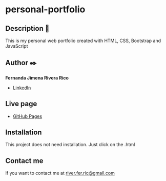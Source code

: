 # personal-portfolio

## Description 📝
This is my personal web portfolio created with HTML, CSS, Bootstrap and JavaScript

## Author ✒️
**Fernanda Jimena Rivera Rico**

* [LinkedIn](https://www.linkedin.com/in/fernandariverarico/)

## Live page
- [GitHub Pages](https://ferrriver.github.io/personal-portfolio/)

## Installation
This project does not need installation. Just click on the .html

## Contact me
If you want to contact me at river.fer.ric@gmail.com


